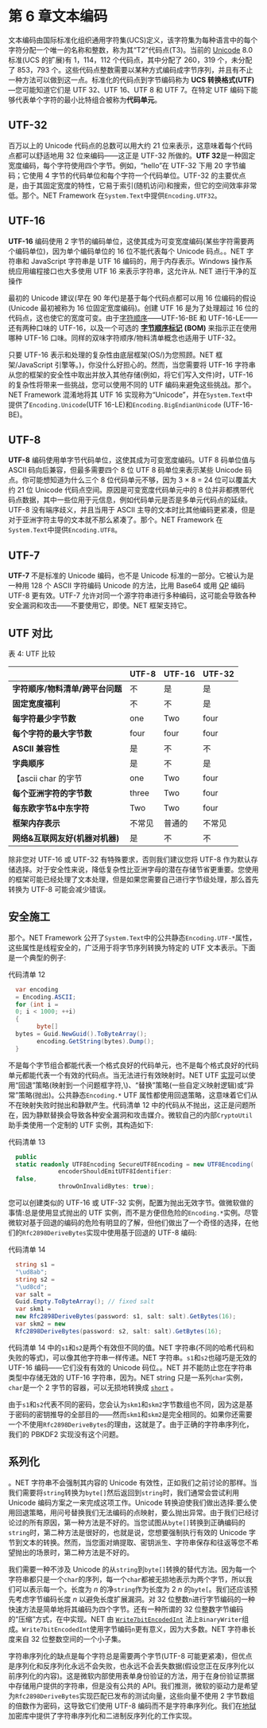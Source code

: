 # 第 6 章文本编码

文本编码由国际标准化组织通用字符集(UCS)定义，该字符集为每种语言中的每个字符分配一个唯一的名称和整数，称为其“T2”代码点(T3)。当前的 [Unicode](http://unicode.org/) 8.0 标准(UCS 的扩展)有 1，114，112 个代码点，其中分配了 260，319 个，未分配了 853，793 个。这些代码点整数需要以某种方式编码成字节序列，并且有不止一种方法可以做到这一点。标准化的代码点到字节编码称为 **UCS 转换格式(UTF)**—您可能知道它们是 UTF 32、UTF 16、UTF 8 和 UTF 7。在特定 UTF 编码下能够代表单个字符的最小比特组合被称为**代码单元**。

## UTF-32

百万以上的 Unicode 代码点的总数可以用大约 21 位来表示，这意味着每个代码点都可以舒适地用 32 位来编码——这正是 UTF-32 所做的。**UTF 32**是一种固定宽度编码，每个字符使用四个字节。例如，“hello”在 UTF-32 下用 20 字节编码；它使用 4 字节的代码单位和每个字符一个代码单位。UTF-32 的主要优点是，由于其固定宽度的特性，它易于索引(随机访问)和搜索，但它的空间效率非常低。那个。NET Framework 在`System.Text`中提供`Encoding.UTF32`。

## UTF-16

**UTF-16** 编码使用 2 字节的编码单位，这使其成为可变宽度编码(某些字符需要两个编码单位)，因为单个编码单位的 16 位不能代表每个 Unicode 码点。。NET 字符串和 JavaScript 字符串是 UTF 16 编码的，用于内存表示。Windows 操作系统应用编程接口也大多使用 UTF 16 来表示字符串，这允许从. NET 进行干净的互操作

最初的 Unicode 建议(早在 90 年代)是基于每个代码点都可以用 16 位编码的假设(Unicode 最初被称为 16 位固定宽度编码)。创建 UTF 16 是为了处理超过 16 位的代码点，这也使它的宽度可变。由于[字符顺序](http://en.wikipedia.org/wiki/Endianness)——UTF-16-BE 和 UTF-16-LE——还有两种口味的 UTF-16，以及一个可选的 [**字节顺序标记**](http://en.wikipedia.org/wiki/Byte_Order_Mark) **(BOM)** 来指示正在使用哪种 UTF-16 口味。同样的双味字符顺序/物料清单概念也适用于 UTF-32。

只要 UTF-16 表示和处理的复杂性由底层框架(OS/)为您照顾。NET 框架/JavaScript 引擎等。)，你没什么好担心的。然而，当您需要将 UTF-16 字符串从您的框架的安全性中取出并放入其他存储(例如，将它们写入文件)时，UTF-16 的复杂性将带来一些挑战，您可以使用不同的 UTF 编码来避免这些挑战。那个。NET Framework 混淆地将其 UTF 16 实现称为“Unicode”，并在`System.Text`中提供了`Encoding.Unicode`(UTF 16-LE)和`Encoding.BigEndianUnicode` (UTF-16-BE)。

## UTF-8

**UTF-8** 编码使用单字节代码单位，这使其成为可变宽度编码。UTF 8 码单位值与 ASCII 码向后兼容，但最多需要四个 8 位 UTF 8 码单位来表示某些 Unicode 码点。你可能想知道为什么三个 8 位代码单元不够，因为 3 × 8 = 24 位可以覆盖大约 21 位 Unicode 代码点空间。原因是可变宽度代码单元中的 8 位并非都携带代码点数据，其中一些位用于元信息，例如代码单元是否是多单元代码点的延续。UTF-8 没有端序歧义，并且当用于 ASCII 主导的文本时比其他编码更紧凑，但是对于亚洲字符主导的文本就不那么紧凑了。那个。NET Framework 在`System.Text`中提供`Encoding.UTF8`。

## UTF-7

**UTF-7** 不是标准的 Unicode 编码，也不是 Unicode 标准的一部分。它被认为是一种用 128 个 ASCII 字符编码 Unicode 的方法，比用 Base64 或用 [QP](http://en.wikipedia.org/wiki/Quoted-printable) 编码 UTF-8 更有效。UTF-7 允许对同一个源字符串进行多种编码，这可能会导致各种安全漏洞和攻击——不要使用它，即使。NET 框架支持它。

## UTF 对比

表 4: UTF 比较

|  | UTF-8 | UTF-16 | UTF-32 |
| --- | --- | --- | --- |
| **字符顺序/物料清单/跨平台问题** | 不 | 是 | 是 |
| **固定宽度福利** | 不 | 不 | 是 |
| **每字符最少字节数** | one | Two | four |
| **每个字符的最大字节数** | four | four | four |
| **ASCII 兼容性** | 是 | 不 | 不 |
| **字典顺序** | 是 | 不 | 是 |
| 【ascii char 的字节 | one | Two | four |
| **每个亚洲字符的字节数** | three | Two | four |
| **每东欧字节&中东字符** | Two | Two | four |
| **框架内存表示** | 不常见 | 普通的 | 不常见 |
| **网络&互联网友好(机器对机器)** | 是 | 不 | 不 |

除非您对 UTF-16 或 UTF-32 有特殊要求，否则我们建议您将 UTF-8 作为默认存储选择。对于安全性来说，降低复杂性比亚洲字母的潜在存储节省更重要。您使用的框架可能已经处理了文本处理，但是如果您需要自己进行字节级处理，那么首先转换为 UTF-8 可能会减少错误。

## 安全施工

那个。NET Framework 公开了`System.Text`中的公共静态`Encoding.UTF-*`属性，这些属性是线程安全的，广泛用于将字节序列转换为特定的 UTF 文本表示。下面是一个典型的例子:

代码清单 12

```cs
  var encoding
  = Encoding.ASCII;
  for (int i =
  0; i < 1000; ++i)
  {
        byte[]
  bytes = Guid.NewGuid().ToByteArray();
        encoding.GetString(bytes).Dump();
  }

```

不是每个字节组合都能代表一个格式良好的代码单元，也不是每个格式良好的代码单元都能代表一个有效的代码点。当无法进行有效映射时。NET UTF [实现](http://msdn.microsoft.com/en-us/library/ms404377.aspx)可以使用“回退”策略(映射到一个问题框字符,\\)、“替换”策略(一些自定义映射逻辑)或“异常”策略(抛出)。公共静态`Encoding.*` UTF 属性都使用回退策略，这意味着它们从不在映射失败时抛出和静默产生。代码清单 12 中的代码从不抛出，这正是问题所在，因为静默替换会导致各种安全漏洞和攻击媒介。微软自己的内部`CryptoUtil`助手类使用一个定制的 UTF 实例，其构造如下:

代码清单 13

```cs
  public
  static readonly UTF8Encoding SecureUTF8Encoding = new UTF8Encoding(
              encoderShouldEmitUTF8Identifier:
  false,
              throwOnInvalidBytes: true);

```

您可以创建类似的 UTF-16 或 UTF-32 实例，配置为抛出无效字节。做微软做的事情:总是使用显式抛出的 UTF 实例，而不是方便但危险的`Encoding.*`实例。尽管微软对基于回退的编码的危险有明显的了解，但他们做出了一个奇怪的选择，在他们的`Rfc2898DeriveBytes`实现中使用基于回退的 UTF-8 编码:

代码清单 14

```cs
  string s1 =
  "\ud8ab";
  string s2 =
  "\ud8cd";
  var salt =
  Guid.Empty.ToByteArray(); // fixed salt
  var skm1 =
  new Rfc2898DeriveBytes(password: s1, salt: salt).GetBytes(16);
  var skm2 = new
  Rfc2898DeriveBytes(password: s2, salt: salt).GetBytes(16);

```

代码清单 14 中的`s1`和`s2`是两个有效但不同的值。NET 字符串(不同的哈希代码和失败的等式)，可以像其他字符串一样传递。NET 字符串。`s1`和`s2`也碰巧是无效的 UTF-16 编码——它们没有有效的 Unicode 码位。。NET 并不能防止您在字符串类型中存储无效的 UTF-16 字符串，因为。NET string 只是一系列`char`实例，`char`是一个 2 字节的容器，可以无损地转换成 [`short`](http://msdn.microsoft.com/en-us/library/ybs77ex4.aspx) 。

由于`s1`和`s2`代表不同的密码，您会认为`skm1`和`skm2`字节数组也不同，因为这是基于密码的密钥推导的全部目的——然而`skm1`和`skm2`是完全相同的。如果你还需要一个不使用`Rfc2898DeriveBytes`的理由，这就是了。由于正确的字符串序列化，我们的 PBKDF2 实现没有这个问题。

## 系列化

。NET 字符串不会强制其内容的 Unicode 有效性，正如我们之前讨论的那样。当我们需要将`string`转换为`byte[]`然后返回到`string`时，我们通常会尝试利用 Unicode 编码方案之一来完成这项工作。Unicode 转换迫使我们做出选择:要么使用回退策略，用问号替换我们无法编码的点映射，要么抛出异常。由于我们已经讨论过的所有原因，第一种方法是不好的。当您试图从`byte[]`转换到正确编码的`string`时，第二种方法是很好的，也就是说，您想要强制执行有效的 Unicode 字节到文本的转换。然而，当您面对熵提取、密钥派生、字符串保存和往返等您不希望抛出的场景时，第二种方法是不好的。

我们需要一种不涉及 Unicode 的从`string`到`byte[]`转换的替代方法。因为每一个字符串都只是一个`char`的序列，每一个`char`都被无损地表示为两个字节，所以我们可以表示每一个。长度为 *n* 的净`string`作为长度为 2 *n* 的`byte[`。我们还应该预先考虑字节编码长度 *n* 以避免长度扩展漏洞。对 32 位整数`n`进行字节编码的一种快速方法是简单地将其编码为四个字节。还有一种所谓的 32 位整数字节编码的“压缩”方式，在中实现。NET 由 [`Write7bitEncodedInt`](http://msdn.microsoft.com/en-us/library/system.io.binarywriter.write7bitencodedint.aspx) 法上`BinaryWriter`组成。`Write7bitEncodedInt`使用字节编码`n`更有意义，因为大多数。NET 字符串长度来自 32 位整数空间的一个小子集。

字符串序列化的缺点是每个字符总是需要两个字节(UTF-8 可能更紧凑)，但优点是序列化和反序列化永远不会失败，也永远不会丢失数据(假设您正在反序列化以前序列化的内容)。这是微软内部使用表单身份验证的方法，用于在身份验证票据中存储用户提供的字符串，但是没有公共的 API。我们推测，微软的驱动力是希望为`Rfc2898DeriveBytes`实现匹配已发布的测试向量，这些向量不使用 2 字节数组的倍数作为密码，这导致它们使用 UTF-8 编码而不是字符串序列化。我们在[地狱](http://securitydriven.net/inferno/#String%20serialization)加密库中提供了字符串序列化和二进制反序列化的工作实现。